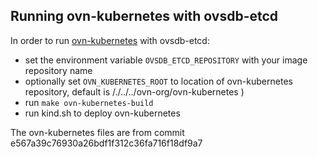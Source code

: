 ## Running ovn-kubernetes with ovsdb-etcd

In order to run [ovn-kubernetes](https://github.com/ovn-org/ovn-kubernetes) with ovsdb-etcd:
* set the environment variable `OVSDB_ETCD_REPOSITORY` with your image repository name
* optionally set `OVN_KUBERNETES_ROOT` to location of ovn-kubernetes repository, 
  default is <this repository>/./../../ovn-org/ovn-kubernetes )  
* run `make ovn-kubernetes-build` 
* run kind.sh to deploy ovn-kubernetes 

The ovn-kubernetes files are from commit e567a39c76930a26bdf1f312c36fa716f18df9a7